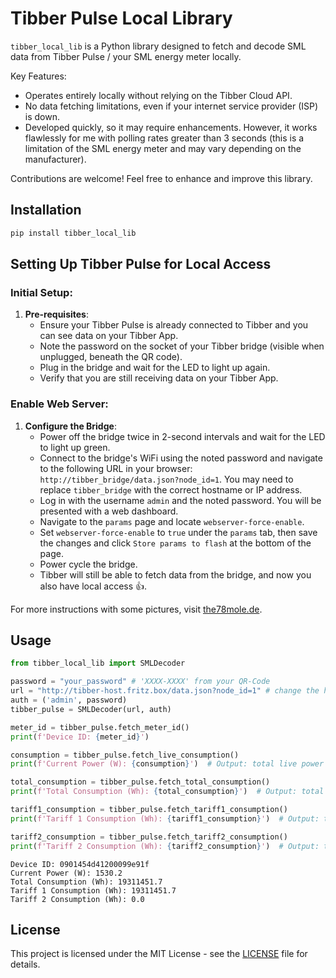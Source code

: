
# Tibber Pulse Local Library

`tibber_local_lib` is a Python library designed to fetch and decode SML data from Tibber Pulse / your SML energy meter locally.

Key Features:
- Operates entirely locally without relying on the Tibber Cloud API.
- No data fetching limitations, even if your internet service provider (ISP) is down.
- Developed quickly, so it may require enhancements. However, it works flawlessly for me with polling rates greater than 3 seconds (this is a limitation of the SML energy meter and may vary depending on the manufacturer).

Contributions are welcome! Feel free to enhance and improve this library.

## Installation

```sh
pip install tibber_local_lib
```

## Setting Up Tibber Pulse for Local Access

### Initial Setup:

1. **Pre-requisites**:
   - Ensure your Tibber Pulse is already connected to Tibber and you can see data on your Tibber App.
   - Note the password on the socket of your Tibber bridge (visible when unplugged, beneath the QR code).
   - Plug in the bridge and wait for the LED to light up again.
   - Verify that you are still receiving data on your Tibber App.

### Enable Web Server:

1. **Configure the Bridge**:
   - Power off the bridge twice in 2-second intervals and wait for the LED to light up green.
   - Connect to the bridge's WiFi using the noted password and navigate to the following URL in your browser: `http://tibber_bridge/data.json?node_id=1`. You may need to replace `tibber_bridge` with the correct hostname or IP address.
   - Log in with the username `admin` and the noted password. You will be presented with a web dashboard.
   - Navigate to the `params` page and locate `webserver-force-enable`.
   - Set `webserver-force-enable` to `true` under the `params` tab, then save the changes and click `Store params to flash` at the bottom of the page.
   - Power cycle the bridge.
   - Tibber will still be able to fetch data from the bridge, and now you also have local access 👍.

For more instructions with some pictures, visit [the78mole.de](https://the78mole.de/doing-the-undone-decoding-sml-or-hacking-the-tibber-raw-data).

## Usage

```python
from tibber_local_lib import SMLDecoder

password = "your_password" # 'XXXX-XXXX' from your QR-Code
url = "http://tibber-host.fritz.box/data.json?node_id=1" # change the hostname or replace it with your IP
auth = ('admin', password)
tibber_pulse = SMLDecoder(url, auth)

meter_id = tibber_pulse.fetch_meter_id()
print(f'Device ID: {meter_id}')

consumption = tibber_pulse.fetch_live_consumption()
print(f'Current Power (W): {consumption}')  # Output: total live power in W

total_consumption = tibber_pulse.fetch_total_consumption()
print(f'Total Consumption (Wh): {total_consumption}')  # Output: total consumption in Wh

tariff1_consumption = tibber_pulse.fetch_tariff1_consumption()
print(f'Tariff 1 Consumption (Wh): {tariff1_consumption}')  # Output: tariff 1 consumption in Wh

tariff2_consumption = tibber_pulse.fetch_tariff2_consumption()
print(f'Tariff 2 Consumption (Wh): {tariff2_consumption}')  # Output: tariff 2 consumption in Wh
```
```
Device ID: 0901454d41200099e91f
Current Power (W): 1530.2
Total Consumption (Wh): 19311451.7
Tariff 1 Consumption (Wh): 19311451.7
Tariff 2 Consumption (Wh): 0.0

```

## License

This project is licensed under the MIT License - see the [LICENSE](LICENSE) file for details.